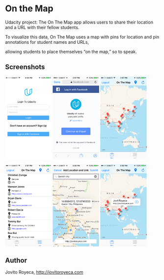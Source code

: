 # On the Map 

Udacity project: The On The Map app allows users to share their location and a URL with their fellow students.

To visualize this data, On The Map uses a map with pins for location and pin annotations for student names and URLs,

allowing students to place themselves “on the map,” so to speak. 

## Screenshots
<img src="screenshots/IMG_01.PNG" width="30%" height="auto"/>
<img src="screenshots/IMG_02.PNG" width="30%" height="auto"/>
<img src="screenshots/IMG_03.PNG" width="30%" height="auto"/>
<p/>
<img src="screenshots/IMG_04.PNG" width="30%" height="auto"/>
<img src="screenshots/IMG_05.PNG" width="30%" height="auto"/>
<img src="screenshots/IMG_06.PNG" width="30%" height="auto"/>

## Author
Jovito Royeca, http://jovitoroyeca.com
